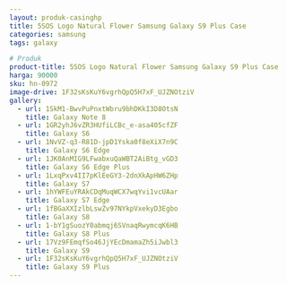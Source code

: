 ```yaml
---
layout: produk-casinghp
title: 5SOS Logo Natural Flower Samsung Galaxy S9 Plus Case
categories: samsung
tags: galaxy

# Produk
product-title: 5SOS Logo Natural Flower Samsung Galaxy S9 Plus Case
harga: 90000
sku: hn-0972
image-drive: 1F32sKsKuY6vgrhQpQ5H7xF_UJZNOtziV
gallery:
  - url: 1SkM1-BwvPuPnxtWbru9bhDKkI3D8OtsN
    title: Galaxy Note 8
  - url: 1GR2yhJ6vZR3HUfiLCBc_e-asa405cfZF
    title: Galaxy S6
  - url: 1NvVZ-q3-R81D-jpD1Yska0f8eXiX7n9C
    title: Galaxy S6 Edge
  - url: 1JK0AnMIG9LFwabxuQaWBT2AiBtg_vGD3
    title: Galaxy S6 Edge Plus
  - url: 1LxqPxv4II7pKlEeGY3-2dnXkApHW6ZHp
    title: Galaxy S7
  - url: 1hYWFEuYRAkCDqMuqWCX7wqYvi1vcUAar
    title: Galaxy S7 Edge
  - url: 1fBGaXXIzlbLswZv97NYkpVxekyD3Egbo
    title: Galaxy S8
  - url: 1-bY1gSuozY0abmqj6SVnaqRwymcqK6HB
    title: Galaxy S8 Plus
  - url: 17Vz9FEmqfSo46JjYEcDmamaZh5iJwbl3
    title: Galaxy S9
  - url: 1F32sKsKuY6vgrhQpQ5H7xF_UJZNOtziV
    title: Galaxy S9 Plus
---
```

